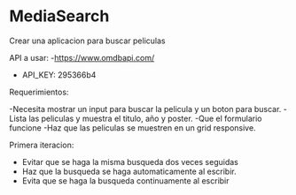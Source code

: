 # MediaSearch

Crear una aplicacion para buscar peliculas

API a usar:
-https://www.omdbapi.com/
- API_KEY: 295366b4

Requerimientos:

-Necesita mostrar un input para buscar la pelicula y un boton para buscar.
-Lista las peliculas y muestra el titulo, año y poster.
-Que el formulario funcione
-Haz que las peliculas se muestren en un grid responsive.

Primera iteracion:

- Evitar que se haga la misma busqueda dos veces seguidas
- Haz que la busqueda se haga automaticamente al escribir.
- Evita que se haga la busqueda continuamente al escribir
